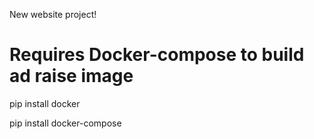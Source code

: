 New website project!


# Requires Docker-compose to build ad raise image

pip install docker

pip install docker-compose

#